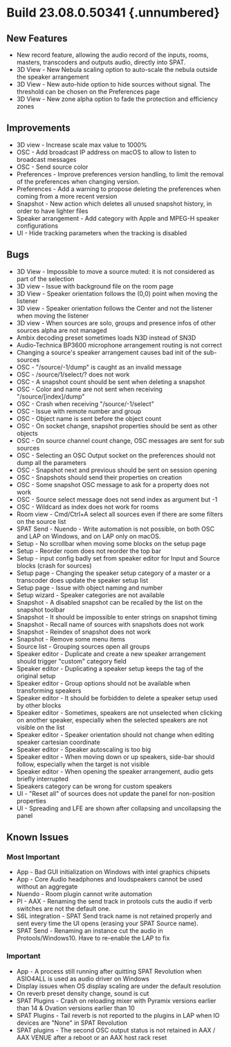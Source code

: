 # Build 23.08.0.50341 {.unnumbered}

## New Features

- New record feature, allowing the audio record of the inputs, rooms, masters, transcoders and outputs audio, directly into SPAT.
- 3D View - New Nebula scaling option to auto-scale the nebula outside the speaker arrangement
- 3D View - New auto-hide option to hide sources without signal. The threshold can be chosen on the Preferences page
- 3D View - New zone alpha option to fade the protection and efficiency zones

## Improvements

- 3D view - Increase scale max value to 1000%
- OSC - Add broadcast IP address on macOS to allow to listen to broadcast messages
- OSC - Send source color
- Preferences - Improve preferences version handling, to limit the removal of the preferences when changing version.
- Preferences - Add a warning to propose deleting the preferences when coming from a more recent version
- Snapshot - New action which deletes all unused snapshot history, in order to have lighter files
- Speaker arrangement - Add category with Apple and MPEG-H speaker configurations
- UI - Hide tracking parameters when the tracking is disabled

## Bugs

- 3D View - Impossible to move a source muted: it is not considered as part of the selection
- 3D view - Issue with background file on the room page
- 3D View - Speaker orientation follows the (0,0) point when moving the listener
- 3D view - Speaker orientation follows the Center and not the listener when moving the listener
- 3D view - When sources are solo, groups and presence infos of other sources alpha are not managed
- Ambix decoding preset sometimes loads N3D instead of SN3D
- Audio-Technica BP3600 microphone arrangement routing is not correct
- Changing a source's speaker arrangement causes bad init of the sub-sources
- OSC - "/source/-1/dump" is caught as an invalid message
- OSC - /source/1/select/? does not work
- OSC - A snapshot count should be sent when deleting a snapshot
- OSC - Color and name are not sent when receiving "/source/[index]/dump"
- OSC - Crash when receiving "/source/-1/select"
- OSC - Issue with remote number and group
- OSC - Object name is sent before the object count
- OSC - On socket change, snapshot properties should be sent as other objects
- OSC - On source channel count change, OSC messages are sent for sub sources
- OSC - Selecting an OSC Output socket on the preferences should not dump all the parameters
- OSC - Snapshot next and previous should be sent on session opening
- OSC - Snapshots should send their properties on creation
- OSC - Some snapshot OSC message to ask for a property does not work
- OSC - Source select message does not send index as argument but -1
- OSC - Wildcard as index does not work for rooms
- Room view - Cmd/Ctrl+A select all sources even if there are some filters on the source list
- SPAT Send - Nuendo - Write automation is not possible, on both OSC and LAP on Windows, and on LAP only on macOS.
- Setup - No scrollbar when moving some blocks on the setup page
- Setup - Reorder room does not reorder the top bar
- Setup - input config badly set from speaker editor for Input and Source blocks (crash for sources)
- Setup page - Changing the speaker setup category of a master or a transcoder does update the speaker setup list
- Setup page - Issue with object naming and number
- Setup wizard - Speaker categories are not available
- Snapshot - A disabled snapshot can be recalled by the list on the snapshot toolbar
- Snapshot - It should be impossible to enter strings on snapshot timing
- Snapshot - Recall name of sources with snapshots does not work
- Snapshot - Reindex of snapshot does not work
- Snapshot - Remove some menu items
- Source list - Grouping sources open all groups
- Speaker editor - Duplicate and create a new speaker arrangement should trigger "custom" category field
- Speaker editor - Duplicating a speaker setup keeps the tag of the original setup
- Speaker editor - Group options should not be available when transforming speakers
- Speaker editor - It should be forbidden to delete a speaker setup used by other blocks
- Speaker editor - Sometimes, speakers are not unselected when clicking on another speaker, especially when the selected speakers are not visible on the list
- Speaker editor - Speaker orientation should not change when editing speaker cartesian coordinate
- Speaker editor - Speaker autoscaling is too big
- Speaker editor - When moving down or up speakers, side-bar should follow, especially when the target is not visible
- Speaker editor - When opening the speaker arrangement, audio gets briefly interrupted
- Speakers category can be wrong for custom speakers
- UI - "Reset all" of sources does not update the panel for non-position properties
- UI - Spreading and LFE are shown after collapsing and uncollapsing the panel

## Known Issues

### Most Important

- App - Bad GUI initialization on Windows with intel graphics chipsets
- App - Core Audio headphones and loudspeakers cannot be used without an aggregate
- Nuendo - Room plugin cannot write automation
- PI - AAX - Renaming the send track in protools cuts the audio if verb switches are not the default one.
- S6L integration -  SPAT Send track name is not retained properly and sent every time the UI opens (erasing your SPAT Source name).
- SPAT Send -  Renaming an instance cut the audio in Protools/Windows10. Have to re-enable the LAP to fix

### Important

- App - A process still running after quitting SPAT Revolution when ASIO4ALL is used as audio driver on Windows
- Display issues when OS display scaling are under the default resolution
- On reverb preset density change, sound is cut
- SPAT Plugins - Crash on reloading mixer with Pyramix versions earlier than 14 & Ovation versions earlier than 10
- SPAT Plugins - Tail reverb is not reported to the plugins in LAP when IO devices are "None" in SPAT Revolution
- SPAT plugins - The second OSC output status is not retained in AAX / AAX VENUE after a reboot or an AAX host rack reset